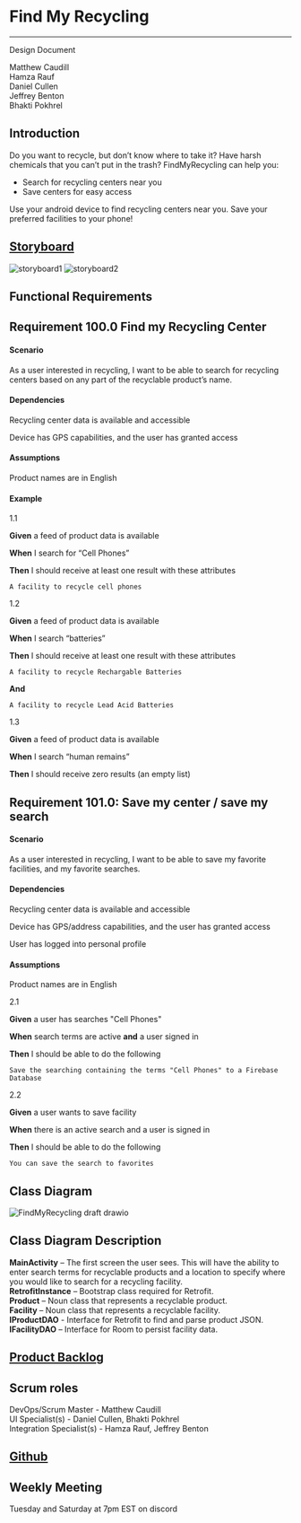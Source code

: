 # Find My Recycling

---

Design Document

Matthew Caudill  
Hamza Rauf    
Daniel Cullen     
Jeffrey Benton     
Bhakti Pokhrel

## Introduction

Do you want to recycle, but don’t know where to take it? Have harsh chemicals that you can’t put in the trash? FindMyRecycling can help you:
- Search for recycling centers near you
- Save centers for easy access  

Use your android device to find recycling centers near you. Save your preferred facilities to your phone!

## [Storyboard](https://projects.invisionapp.com/prototype/FindMyRecycling-ckz0r6vi3000zz501chx8mi2u/play/c01481d8)

![storyboard1](https://user-images.githubusercontent.com/82420942/151686533-b0e34993-3573-4259-a595-410139b7a6d1.png)
![storyboard2](https://user-images.githubusercontent.com/82420942/151686537-c737bdfa-5268-4835-a02b-4b9da4a4c034.png)


## Functional Requirements

## Requirement 100.0 Find my Recycling Center
#### Scenario  

As a user interested in recycling, I want to be able to search for recycling centers based on any part of the recyclable product’s name.  

#### Dependencies  

Recycling center data is available and accessible  

Device has GPS capabilities, and the user has granted access  

#### Assumptions  

Product names are in English  

#### Example  

1.1  

**Given** a feed of product data is available  

**When** I search for “Cell Phones”  

**Then** I should receive at least one result with these attributes   

	A facility to recycle cell phones  
	
1.2  

**Given** a feed of product data is available  

**When** I search “batteries”  

**Then** I should receive at least one result with these attributes  

	A facility to recycle Rechargable Batteries  
  
**And**  

	A facility to recycle Lead Acid Batteries  
  
1.3  

**Given** a feed of product data is available  

**When** I search “human remains”  

**Then** I should receive zero results (an empty list)

## Requirement 101.0: Save my center / save my search  

#### Scenario  

As a user interested in recycling, I want to be able to save my favorite facilities, and my favorite searches.  

#### Dependencies  

Recycling center data is available and accessible  

Device has GPS/address capabilities, and the user has granted access  

User has logged into personal profile  

#### Assumptions  

Product names are in English  

2.1  

**Given** a user has searches "Cell Phones"

**When** search terms are active **and** a user signed in

**Then** I should be able to do the following  

	Save the searching containing the terms "Cell Phones" to a Firebase Database

2.2  

**Given** a user wants to save facility  

**When** there is an active search and a user is signed in  

**Then** I should be able to do the following

	You can save the search to favorites  

## Class Diagram  

![FindMyRecycling draft drawio](https://user-images.githubusercontent.com/82420942/151686286-5f5ee54c-662f-4f67-bfd6-ed5e116f2170.png) 

## Class Diagram Description  

**MainActivity** – The first screen the user sees. This will have the ability to enter search terms for recyclable products and a location to specify where you would like to search for a recycling facility.  
**RetrofitInstance** – Bootstrap class required for Retrofit.  
**Product** – Noun class that represents a recyclable product.  
**Facility** – Noun class that represents a recyclable facility.  
**IProductDAO** - Interface for Retrofit to find and parse product JSON.  
**IFacilityDAO** – Interface for Room to persist facility data.  

## [Product Backlog](https://github.com/Smoofington/findmyrecycling/projects)

## Scrum roles
DevOps/Scrum Master - Matthew Caudill  
UI Specialist(s) - Daniel Cullen, Bhakti Pokhrel  
Integration Specialist(s) - Hamza Rauf, Jeffrey Benton  

## [Github](https://github.com/Smoofington/findmyrecycling)  

## Weekly Meeting  
Tuesday and Saturday at 7pm EST on discord
